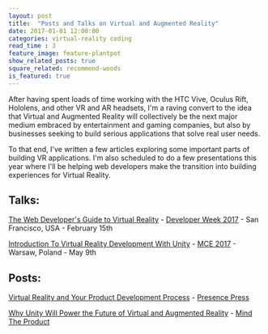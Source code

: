 ```yaml
---
layout: post
title:  "Posts and Talks on Virtual and Augmented Reality"
date: 2017-01-01 12:00:00
categories: virtual-reality coding
read_time : 3
feature_image: feature-plantpot
show_related_posts: true
square_related: recommend-woods
is_featured: true
---
```


After having spent loads of time working with the HTC Vive, Oculus Rift, Hololens, and other VR and AR headsets, I'm a raving convert to the idea that Virtual and Augmented Reality will collectively be the next major medium embraced by entertainment and gaming companies, but also by businesses seeking to build serious applications that solve real user needs.

To that end, I've written a few articles exploring some important parts of building VR applications. I'm also scheduled to do a few presentations this year where I'll be helping web developers make the transition into building experiences for Virtual Reality.

## Talks:

[The Web Developer's Guide to Virtual Reality][3] - [Developer Week 2017][4] - San Francisco, USA - February 15th

[Introduction To Virtual Reality Development With Unity][6] - [MCE 2017][5] - Warsaw, Poland - May 9th

## Posts:

[Virtual Reality and Your Product Development Process][1] - [Presence Press][7]

[Why Unity Will Power the Future of Virtual and Augmented Reality][2] - [Mind The Product][8]


[1]: http://www.mindtheproduct.com/2016/11/virtual-reality-and-your-product-development-process/
[2]: https://presencepress.presencepg.com/why-unity-will-power-the-future-of-virtual-and-augmented-reality-6e79960fbce4#.ha5m3v6zt
[3]: https://developerweek2017.sched.com/event/921X
[4]: http://developerweek.com/
[5]: http://2017.mceconf.com/
[6]: http://2017.mceconf.com/speakers.html
[7]: https://presencepress.presencepg.com/
[8]: http://www.mindtheproduct.com/